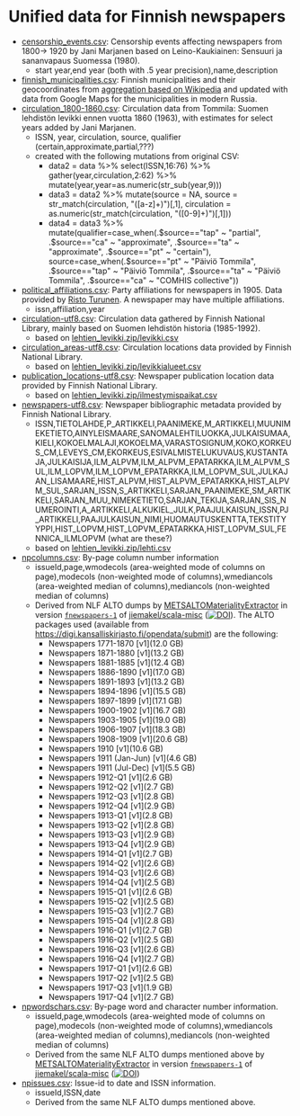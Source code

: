 # Unified data for Finnish newspapers

- [censorship_events.csv](censorship_events.csv): Censorship events affecting newspapers from 1800-> 1920 by Jani Marjanen based on Leino-Kaukiainen: Sensuuri ja sananvapaus Suomessa (1980).
  - start year,end year (both with .5 year precision),name,description
- [finnish_municipalities.csv](finnish_municipalities.csv): Finnish municipalities and their geocoordinates from [aggregation based on Wikipedia](http://datajournalismi.blogspot.fi/2013/03/suomen-kuntien-koordinaattitiedot.html) and updated with data from Google Maps for the municipalities in modern Russia.
- [circulation_1800-1860.csv](circulation_1800-1860.csv): Circulation data from Tommila: Suomen lehdistön levikki ennen vuotta 1860 (1963), with estimates for select years added by Jani Marjanen.
  - ISSN, year, circulation, source, qualifier (certain,approximate,partial,???)
  - created with the following mutations from original CSV:
    - data2 = data %>% select(ISSN,16:76) %>% gather(year,circulation,2:62) %>% mutate(year,year=as.numeric(str_sub(year,9)))
    - data3 = data2 %>% mutate(source = NA, source = str_match(circulation, "([a-z]+)")[,1], circulation = as.numeric(str_match(circulation, "([0-9]+)")[,1]))
    - data4 = data3 %>% mutate(qualifier=case_when(.$source=="tap" ~ "partial", .$source=="ca" ~ "approximate", .$source=="ta" ~ "approximate", .$source=="pt" ~ "certain"), source=case_when(.$source=="pt" ~ "Päiviö Tommila", .$source=="tap" ~ "Päiviö Tommila", .$source=="ta" ~ "Päiviö Tommila", .$source=="ca" ~ "COMHIS collective"))
- [political_affiliations.csv](1905newspapers_parties.csv): Party affiliations for newspapers in 1905. Data provided by [Risto Turunen](http://www.uta.fi/yky/en/contact/personnel/ristoturunen). A newspaper may have multiple affiliations.
  - issn,affiliation,year
- [circulation-utf8.csv](circulation-utf8.csv): Circulation data gathered by Finnish National Library, mainly based on Suomen lehdistön historia (1985-1992).
  - based on [lehtien_levikki.zip/levikki.csv](/finnish-newspapers/originals/lehtien_levikki.zip)
- [circulation_areas-utf8.csv](circulation_areas-utf8.csv): Circulation locations data provided by Finnish National Library.
  - based on [lehtien_levikki.zip/levikkialueet.csv](/finnish-newspapers/originals/lehtien_levikki.zip)
- [publication_locations-utf8.csv](publication_locations-utf8.csv): Newspaper publication location data provided by Finnish National Library.
  - based on [lehtien_levikki.zip/ilmestymispaikat.csv](/finnish-newspapers/originals/lehtien_levikki.zip)
- [newspapers-utf8.csv](newspapers-utf8.csv): Newspaper bibliographic metadata provided by Finnish National Library.
  - ISSN,TIETOLAHDE,P_ARTIKKELI,PAANIMEKE,M_ARTIKKELI,MUUNIMEKETIETO,AINYLEISMAARE,SANOMALEHTILUOKKA,JULKAISUMAA,KIELI,KOKOELMALAJI,KOKOELMA,VARASTOSIGNUM,KOKO,KORKEUS_CM,LEVEYS_CM,EKORKEUS,ESIVALMISTELUKUVAUS,KUSTANTAJA,JULKAISIJA,ILM_ALPVM,ILM_ALPVM_EPATARKKA,ILM_ALPVM_SUL,ILM_LOPVM,ILM_LOPVM_EPATARKKA,ILM_LOPVM_SUL,JULKAJAN_LISAMAARE,HIST_ALPVM,HIST_ALPVM_EPATARKKA,HIST_ALPVM_SUL,SARJAN_ISSN,S_ARTIKKELI,SARJAN_PAANIMEKE,SM_ARTIKKELI,SARJAN_MUU_NIMEKETIETO,SARJAN_TEKIJA,SARJAN_SIS_NUMEROINTI,A_ARTIKKELI,ALKUKIEL_JULK,PAAJULKAISUN_ISSN,PJ_ARTIKKELI,PAAJULKAISUN_NIMI,HUOMAUTUSKENTTA,TEKSTITYYPPI,HIST_LOPVM,HIST_LOPVM_EPATARKKA,HIST_LOPVM_SUL,FENNICA_ILMLOPVM (what are these?)
  - based on [lehtien_levikki.zip/lehti.csv](/finnish-newspapers/originals/lehtien_levikki.zip)
- [npcolumns.csv](npcolumns.csv): By-page column number information
  - issueId,page,wmodecols (area-weighted mode of columns on page),modecols (non-weighted mode of columns),wmediancols (area-weighted median of columns),mediancols (non-weighted median of columns)
  - Derived from NLF ALTO dumps by [METSALTOMaterialityExtractor](https://github.com/jiemakel/scala-misc/blob/fnewspapers-1/src/main/scala/METSALTOMaterialityExtractor.scala) in version [`fnewspapers-1`](https://github.com/jiemakel/scala-misc/tree/fnewspapers-1) of [jiemakel/scala-misc](https://github.com/jiemakel/scala-misc/) ([![DOI](https://zenodo.org/badge/DOI/10.5281/zenodo.3381993.svg)](https://doi.org/10.5281/zenodo.3381993)). The ALTO packages used (available from https://digi.kansalliskirjasto.fi/opendata/submit) are the following:
    - Newspapers 1771-1870 [v1](12.0 GB)
    - Newspapers 1871-1880 [v1](13.2 GB)
    - Newspapers 1881-1885 [v1](12.4 GB)
    - Newspapers 1886-1890 [v1](17.0 GB)
    - Newspapers 1891-1893 [v1](13.2 GB)
    - Newspapers 1894-1896 [v1](15.5 GB)
    - Newspapers 1897-1899 [v1](17.1 GB)
    - Newspapers 1900-1902 [v1](16.7 GB)
    - Newspapers 1903-1905 [v1](19.0 GB)
    - Newspapers 1906-1907 [v1](18.3 GB)
    - Newspapers 1908-1909 [v1](20.6 GB)
    - Newspapers 1910 [v1](10.6 GB)
    - Newspapers 1911 (Jan-Jun) [v1](4.6 GB)
    - Newspapers 1911 (Jul-Dec) [v1](5.5 GB)
    - Newspapers 1912-Q1 [v1](2.6 GB)
    - Newspapers 1912-Q2 [v1](2.7 GB)
    - Newspapers 1912-Q3 [v1](2.8 GB)
    - Newspapers 1912-Q4 [v1](2.9 GB)
    - Newspapers 1913-Q1 [v1](2.8 GB)
    - Newspapers 1913-Q2 [v1](2.8 GB)
    - Newspapers 1913-Q3 [v1](2.9 GB)
    - Newspapers 1913-Q4 [v1](2.9 GB)
    - Newspapers 1914-Q1 [v1](2.7 GB)
    - Newspapers 1914-Q2 [v1](2.6 GB)
    - Newspapers 1914-Q3 [v1](2.6 GB)
    - Newspapers 1914-Q4 [v1](2.5 GB)
    - Newspapers 1915-Q1 [v1](2.6 GB)
    - Newspapers 1915-Q2 [v1](2.5 GB)
    - Newspapers 1915-Q3 [v1](2.7 GB)
    - Newspapers 1915-Q4 [v1](2.8 GB)
    - Newspapers 1916-Q1 [v1](2.7 GB)
    - Newspapers 1916-Q2 [v1](2.5 GB)
    - Newspapers 1916-Q3 [v1](2.6 GB)
    - Newspapers 1916-Q4 [v1](2.7 GB)
    - Newspapers 1917-Q1 [v1](2.6 GB)
    - Newspapers 1917-Q2 [v1](2.5 GB)
    - Newspapers 1917-Q3 [v1](1.9 GB)
    - Newspapers 1917-Q4 [v1](2.7 GB)
- [npwordschars.csv](npwordschars.csv): By-page word and character number information.
  - issueId,page,wmodecols (area-weighted mode of columns on page),modecols (non-weighted mode of columns),wmediancols (area-weighted median of columns),mediancols (non-weighted median of columns)
  - Derived from the same NLF ALTO dumps mentioned above by [METSALTOMaterialityExtractor](https://github.com/jiemakel/scala-misc/blob/fnewspapers-1/src/main/scala/METSALTOMaterialityExtractor.scala) in version [`fnewspapers-1`](https://github.com/jiemakel/scala-misc/tree/fnewspapers-1) of [jiemakel/scala-misc](https://github.com/jiemakel/scala-misc/) ([![DOI](https://zenodo.org/badge/DOI/10.5281/zenodo.3381993.svg)](https://doi.org/10.5281/zenodo.3381993))
- [npissues.csv](npissues.csv): Issue-id to date and ISSN information.
  - issueId,ISSN,date
  - Derived from the same NLF ALTO dumps mentioned above.
